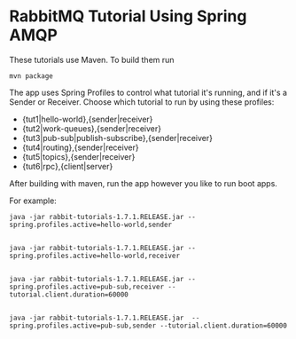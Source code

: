 # RabbitMQ Tutorial Using Spring AMQP

These tutorials use Maven. To build them run

```
mvn package
```
The app uses Spring Profiles to control what tutorial it's running, and if it's a
Sender or Receiver. Choose which tutorial to run by using these profiles:

- {tut1|hello-world},{sender|receiver}
- {tut2|work-queues},{sender|receiver}
- {tut3|pub-sub|publish-subscribe},{sender|receiver}
- {tut4|routing},{sender|receiver}
- {tut5|topics},{sender|receiver}
- {tut6|rpc},{client|server}

After building with maven, run the app however you like to run boot apps.

For example:

```
java -jar rabbit-tutorials-1.7.1.RELEASE.jar --spring.profiles.active=hello-world,sender


java -jar rabbit-tutorials-1.7.1.RELEASE.jar --spring.profiles.active=hello-world,receiver


java -jar rabbit-tutorials-1.7.1.RELEASE.jar --spring.profiles.active=pub-sub,receiver --tutorial.client.duration=60000


java -jar rabbit-tutorials-1.7.1.RELEASE.jar  --spring.profiles.active=pub-sub,sender --tutorial.client.duration=60000

```
